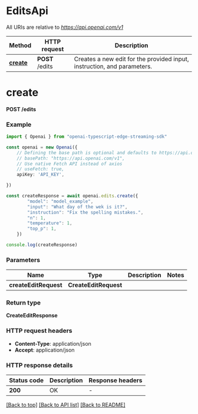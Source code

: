 # EditsApi

All URIs are relative to *https://api.openai.com/v1*

Method | HTTP request | Description
------------- | ------------- | -------------
[**create**](EditsApi.md#create) | **POST** /edits | Creates a new edit for the provided input, instruction, and parameters.


# **create**

#### **POST** /edits


### Example


```typescript
import { Openai } from "openai-typescript-edge-streaming-sdk"

const openai = new Openai({
    // Defining the base path is optional and defaults to https://api.openai.com/v1
    // basePath: "https://api.openai.com/v1",
    // Use native Fetch API instead of axios
    // useFetch: true,
    apiKey: 'API_KEY',

})

const createResponse = await openai.edits.create({
        "model": "model_example",
        "input": "What day of the wek is it?",
        "instruction": "Fix the spelling mistakes.",
        "n": 1,
        "temperature": 1,
        "top_p": 1,
    })

console.log(createResponse)

```


### Parameters

Name | Type | Description  | Notes
------------- | ------------- | ------------- | -------------
 **createEditRequest** | **CreateEditRequest**|  |


### Return type

**CreateEditResponse**

### HTTP request headers

 - **Content-Type**: application/json
 - **Accept**: application/json


### HTTP response details
| Status code | Description | Response headers |
|-------------|-------------|------------------|
**200** | OK |  -  |

[[Back to top]](#) [[Back to API list]](../README.md#documentation-for-api-endpoints) [[Back to README]](../README.md)


